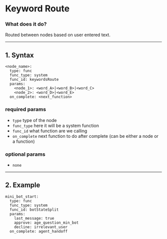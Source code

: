 # Keyword Route

### What does it do?
Routed between nodes based on user entered text.
___
## 1. Syntax
```
<node_name>:
  type: func
  func_type: system
  func_id: keywordsRoute
  params:
    <node_1>: <word_A>|<word_B>|<word_C>
    <node_2>: <word_D>|<word_E>
  on_complete: <next_function>
```

### required params
- `type` type of the node
- `func_type` here it will be a system function
- `func_id` what function are we calling
- `on_complete` next function to do after complete (can be either a node or a function)

### optional params
 - `none`

___
## 2. Example
```
mini_bot_start:
  type: func
  func_type: system
  func_id: botStateSplit
  params:
    last_message: true
    approve: age_question_min_bot
    decline: irrelevant_user
  on_complete: agent_handoff
```